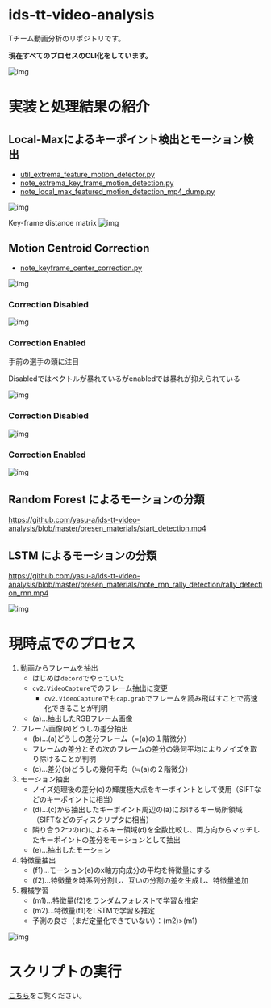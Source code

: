 # ids-tt-video-analysis

Tチーム動画分析のリポジトリです。

**現在すべてのプロセスのCLI化をしています。**

![img](presen_materials/note_rnn_rally_detection/rally_detection_rnn.gif)

# 実装と処理結果の紹介

## Local-Maxによるキーポイント検出とモーション検出

- [util_extrema_feature_motion_detector.py](./util_extrema_feature_motion_detector.py)
- [note_extrema_key_frame_motion_detection.py](notes/note_extrema_key_frame_motion_detection.py)
- [note_local_max_featured_motion_detection_mp4_dump.py](notes/note_local_max_featured_motion_detection_mp4_dump.py)

![img](presen_materials/local_max_feature_motion_vectors.gif)

Key-frame distance matrix
![img](presen_materials/local_max_feature_dist_mat.png)

## Motion Centroid Correction

- [note_keyframe_center_correction.py](notes/note_keyframe_center_correction.py)

![img](presen_materials/motion_centroid_correction/compare.png)

### Correction Disabled

![img](presen_materials/motion_centroid_correction/out_without_motion_correction.gif)

### Correction Enabled

手前の選手の頭に注目

Disabledではベクトルが暴れているがenabledでは暴れが抑えられている

![img](presen_materials/motion_centroid_correction/out_with_motion_correction.gif)

### Correction Disabled

![img](presen_materials/motion_centroid_correction/out_without_motion_correction.png)

### Correction Enabled

![img](presen_materials/motion_centroid_correction/out_with_motion_correction.png)

## Random Forest によるモーションの分類

https://github.com/yasu-a/ids-tt-video-analysis/blob/master/presen_materials/start_detection.mp4

## LSTM によるモーションの分類

https://github.com/yasu-a/ids-tt-video-analysis/blob/master/presen_materials/note_rnn_rally_detection/rally_detection_rnn.mp4

![img](presen_materials/note_rnn_rally_detection/rally_detection_rnn.png)

# 現時点でのプロセス

1. 動画からフレームを抽出
   - はじめは`decord`でやっていた
   - `cv2.VideoCapture`でのフレーム抽出に変更
      - `cv2.VideoCapture`でも`cap.grab`でフレームを読み飛ばすことで高速化できることが判明
   - (a)...抽出したRGBフレーム画像
2. フレーム画像(a)どうしの差分抽出
   - (b)...(a)どうしの差分フレーム（=(a)の１階微分）
    - フレームの差分とその次のフレームの差分の幾何平均によりノイズを取り除けることが判明
    - (c)...差分(b)どうしの幾何平均（≒(a)の２階微分）
3. モーション抽出
    - ノイズ処理後の差分(c)の輝度極大点をキーポイントとして使用（SIFTなどのキーポイントに相当）
    - (d)...(c)から抽出したキーポイント周辺の(a)におけるキー局所領域（SIFTなどのディスクリプタに相当）
    - 隣り合う2つの(c)によるキー領域(d)を全数比較し、両方向からマッチしたキーポイントの差分をモーションとして抽出
    - (e)...抽出したモーション
4. 特徴量抽出
    - (f1)...モーション(e)のx軸方向成分の平均を特徴量にする
    - (f2)...特徴量を時系列分割し、互いの分割の差を生成し、特徴量追加
5. 機械学習
    - (m1)...特徴量(f2)をランダムフォレストで学習＆推定
    - (m2)...特徴量(f1)をLSTMで学習＆推定
    - 予測の良さ（まだ定量化できていない）：(m2)>(m1)

![img](presen_materials/slides/flow.png)

# スクリプトの実行

[こちら](/README-RUN-SCRIPTS.md)をご覧ください。
